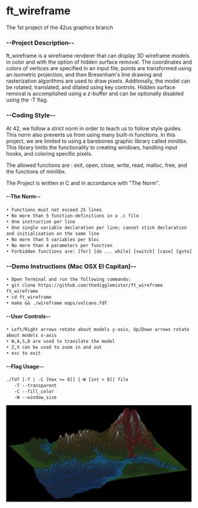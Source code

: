 # ft_wireframe
The 1st project of the 42us graphics branch

### --Project Description--
ft_wireframe is a wireframe renderer that can display 3D wireframe models in color and with the option of hidden surface removal. The coordinates and colors of vertices are specified in an input file, points are transformed using an isometric projection, and then Bresenham's line drawing and rasterization algorithms are used to draw pixels. Additonally, the model can be rotated, translated, and dilated using key controls. Hidden surface removal is accomplished using a z-buffer and can be optionally disabled using the -T flag.

### --Coding Style--
At 42, we follow a strict norm in order to teach us to follow style guides. This norm also prevents us from using many built-in functions. In this project, we are limited to using a barebones graphic library called minilibx. This library limits the functionality to creating windows, handling input hooks, and coloring specific pixels.

The allowed functions are : exit, open, close, write, read, malloc, free, and the functions of minilibx.

The Project is written in C and in accordance with "The Norm".

#### --The Norm--
    • Functions must not exceed 25 lines
    • No more than 5 function-definitions in a .c file
    • One instruction per line
    • One single variable declaration per line; cannot stick declaration and initialisation on the same line
    • No more than 5 variables per bloc
    • No more than 4 parameters per function
    • Forbidden functions are: [for] [do ... while] [switch] [case] [goto]
    
### --Demo Instructions (Mac OSX El Capitan)--

    • Open Terminal and run the following commands:
    • git clone https://github.com/thedigglemister/ft_wireframe ft_wireframe
    • cd ft_wireframe
    • make && ./wireframe maps/volcano.fdf
    
#### --User Controls--
    • Left/Right arrows rotate about models y-axis, Up/Down arrows rotate about models x-axis
    • W,A,S,D are used to translate the model
    • Z,X can be used to zoom in and out
    • esc to exit
   
#### --Flag Usage--

    ./fdf [-T | -C [hex >= 0]] [-W [int > 0]] file
       -T --transparent
       -C --fill_color
       -W --window_size
      
<img src="/images/volcano.png" width="500">
<img srcs="/images/42.png" width="400"
